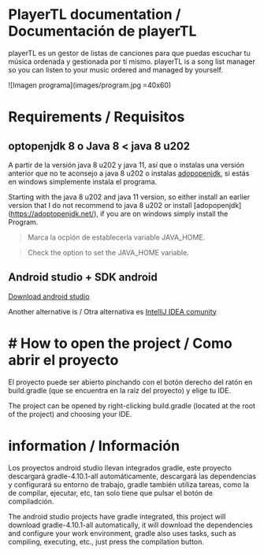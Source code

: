 # PlayerTL documentation / Documentación de playerTL


playerTL es un gestor de listas de canciones para que puedas escuchar tu música ordenada y gestionada por tí mismo.
playerTL is a song list manager so you can listen to your music ordered and managed by yourself.

![Imagen programa](images/program.jpg =40x60)

# Requirements / Requisitos

## optopenjdk 8 o Java 8 < java 8 u202

A partir de la versión java 8 u202 y java 11, así que o instalas una versión anterior que no te aconsejo a java 8 u202 o instalas [adopopenjdk](https://adoptopenjdk.net/), si estás en windows simplemente instala el programa.

Starting with the java 8 u202 and java 11 version, so either install an earlier version that I do not recommend to java 8 u202 or install [adopopenjdk] (https://adoptopenjdk.net/), if you are on windows simply install the Program.

> Marca la ocpión de establecerla variable JAVA_HOME.

> Check the option to set the JAVA_HOME variable.

## Android studio + SDK android

[Download android studio](https://developer.android.com/studio?hl=es-419)

Another alternative is / Otra alternativa es [IntelliJ IDEA comunity](https://www.jetbrains.com/es-es/idea/download/#section=windows)

# # How to open the project / Como abrir el proyecto

El proyecto puede ser abierto pinchando con el botón derecho del ratón en build.gradle (que se encuentra en la raiz del proyecto) y elige tu IDE.

The project can be opened by right-clicking build.gradle (located at the root of the project) and choosing your IDE.


# information / Información

Los proyectos android studio llevan integrados gradle, este proyecto descargará gradle-4.10.1-all automáticamente, descargará las dependencias y configurará su entorno de trabajo, gradle también utiliza tareas, como la de compilar, ejecutar, etc, tan solo tiene que pulsar el botón de compiladción.

The android studio projects have gradle integrated, this project will download gradle-4.10.1-all automatically, it will download the dependencies and configure your work environment, gradle also uses tasks, such as compiling, executing, etc., just press the compilation button.
